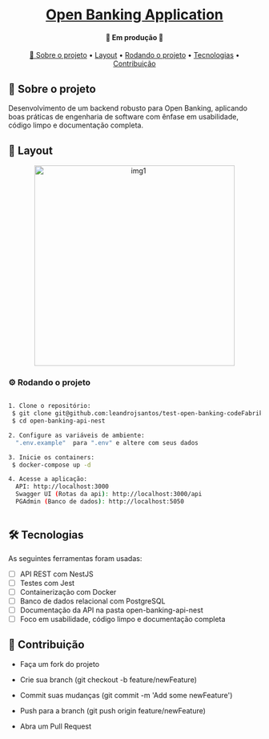 <h1 align="center">
    <a href="#" alt=""> Open Banking Application </a>
</h1>

<h4 align="center">
	🚧 Em produção 🚧
</h4>

<p align="center" >
 <a href="#sobre-o-projeto"> 📌 Sobre o projeto</a> •
 <a href="#layout">Layout</a> • 
 <a href="#rodando-o-projeto">Rodando o projeto</a> •
 <a href="#tecnologias">Tecnologias</a> •
 <a href="#contribuição">Contribuição</a>
</p>

## 📂 Sobre o projeto
Desenvolvimento de um backend robusto para Open Banking, aplicando boas práticas de engenharia de software com ênfase em usabilidade, código limpo e documentação completa.


## 🎨 Layout

<p align="center" style="display: flex; align-items: flex-start; justify-content: center;">
  <img alt="img1" title="#img1" src="./open-banking-api-nest/src/common/image/" width="400px">
</p>


### ⚙️ Rodando o projeto
```bash

1. Clone o repositório:
 $ git clone git@github.com:leandrojsantos/test-open-banking-codeFabrik.git
 $ cd open-banking-api-nest

2. Configure as variáveis de ambiente:
  ".env.example"  para ".env" e altere com seus dados 

3. Inicie os containers:
 $ docker-compose up -d

4. Acesse a aplicação:
  API: http://localhost:3000
  Swagger UI (Rotas da api): http://localhost:3000/api
  PGAdmin (Banco de dados): http://localhost:5050
  

```

## 🛠️ Tecnologias
As seguintes ferramentas foram usadas:
- [ ] API REST com NestJS
- [ ] Testes com Jest
- [ ] Containerização com Docker
- [ ] Banco de dados relacional com PostgreSQL
- [ ] Documentação da API na pasta open-banking-api-nest
- [ ] Foco em usabilidade, código limpo e documentação completa

## 📜 Contribuição

  - Faça um fork do projeto

  - Crie sua branch (git checkout -b feature/newFeature)

  - Commit suas mudanças (git commit -m 'Add some newFeature')

  - Push para a branch (git push origin feature/newFeature)

  - Abra um Pull Request




